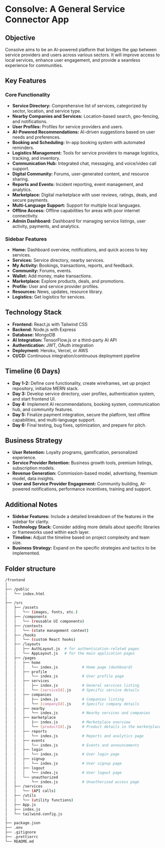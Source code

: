 # Consolve: A General Service Connector App

## Objective
Consolve aims to be an AI-powered platform that bridges the gap between service providers and users across various sectors. It will improve access to local services, enhance user engagement, and provide a seamless experience for communities.

## Key Features

### Core Functionality
* **Service Directory:** Comprehensive list of services, categorized by sector, location, and service type.
* **Nearby Companies and Services:** Location-based search, geo-fencing, and notifications.
* **User Profiles:** Profiles for service providers and users.
* **AI-Powered Recommendations:** AI-driven suggestions based on user needs and preferences.
* **Booking and Scheduling:** In-app booking system with automated reminders.
* **Logistics Management:** Tools for service providers to manage logistics, tracking, and inventory.
* **Communication Hub:** Integrated chat, messaging, and voice/video call support.
* **Digital Community:** Forums, user-generated content, and resource sharing.
* **Reports and Events:** Incident reporting, event management, and analytics.
* **Marketplace:** Digital marketplace with user reviews, ratings, deals, and secure payments.
* **Multi-Language Support:** Support for multiple local languages.
* **Offline Access:** Offline capabilities for areas with poor internet connectivity.
* **Admin Dashboard:** Dashboard for managing service listings, user activity, payments, and analytics.

### Sidebar Features
* **Home:** Dashboard overview, notifications, and quick access to key services.
* **Services:** Service directory, nearby services.
* **My Activity:** Bookings, transactions, reports, and feedback.
* **Community:** Forums, events.
* **Wallet:** Add money, make transactions.
* **Marketplace:** Explore products, deals, and promotions.
* **Profile:** User and service provider profiles.
* **Resources:** News, updates, resource library.
* **Logistics:** Get logistics for services.

## Technology Stack
* **Frontend:** React.js with Tailwind CSS
* **Backend:** Node.js with Express
* **Database:** MongoDB
* **AI Integration:** TensorFlow.js or a third-party AI API
* **Authentication:** JWT, OAuth integration
* **Deployment:** Heroku, Vercel, or AWS
* **CI/CD:** Continuous integration/continuous deployment pipeline

## Timeline (6 Days)
* **Day 1-2:** Define core functionality, create wireframes, set up project repository, initialize MERN stack.
* **Day 3:** Develop service directory, user profiles, authentication system, and start frontend UI.
* **Day 4:** Implement AI recommendations, booking system, communication hub, and community features.
* **Day 5:** Finalize payment integration, secure the platform, test offline capabilities, and multi-language support.
* **Day 6:** Final testing, bug fixes, optimization, and prepare for pitch.

## Business Strategy
* **User Retention:** Loyalty programs, gamification, personalized experience.
* **Service Provider Retention:** Business growth tools, premium listings, subscription models.
* **Revenue Generation:** Commission-based model, advertising, freemium model, data insights.
* **User and Service Provider Engagement:** Community building, AI-powered notifications, performance incentives, training and support.

## Additional Notes
* **Sidebar Features:** Include a detailed breakdown of the features in the sidebar for clarity.
* **Technology Stack:** Consider adding more details about specific libraries or frameworks used within each layer.
* **Timeline:** Adjust the timeline based on project complexity and team size.
* **Business Strategy:** Expand on the specific strategies and tactics to be implemented.

## Folder structure

```bash
/frontend
│
├── /public
│   └── index.html
│
├── /src
│   ├── /assets
│   │   └── (images, fonts, etc.)
│   ├── /components
│   │   └── (reusable UI components)
│   ├── /contexts
│   │   └── (state management context)
│   ├── /hooks
│   │   └── (custom React hooks)
│   ├── /layouts
│   │   ├── AuthLayout.js  # for authentication-related pages
│   │   └── AppLayout.js   # for the main application pages
│   ├── /pages
│   │   ├── home
│   │   │   └── index.js           # Home page (dashboard)
│   │   ├── profile
│   │   │   └── index.js           # User profile page
│   │   ├── services
│   │   │   ├── index.js           # General services listing
│   │   │   └── [serviceId].js     # Specific service details
│   │   ├── companies
│   │   │   ├── index.js           # Companies listing
│   │   │   └── [companyId].js     # Specific company details
│   │   ├── nearby
│   │   │   └── index.js           # Nearby services and companies
│   │   ├── marketplace
│   │   │   ├── index.js           # Marketplace overview
│   │   │   └── [productId].js     # Product details in the marketplace
│   │   ├── reports
│   │   │   └── index.js           # Reports and analytics page
│   │   ├── events
│   │   │   └── index.js           # Events and announcements
│   │   ├── login
│   │   │   └── index.js           # User login page
│   │   ├── signup
│   │   │   └── index.js           # User signup page
│   │   ├── logout
│   │   │   └── index.js           # User logout page
│   │   └── unauthorized
│   │       └── index.js           # Unauthorized access page
│   ├── /services
│   │   └── (API calls)
│   ├── /utils
│   │   └── (utility functions)
│   ├── App.js
│   ├── index.js
│   └── tailwind.config.js
│
├── package.json
├── .env
├── .gitignore
├── .prettierrc
└── README.md
```
